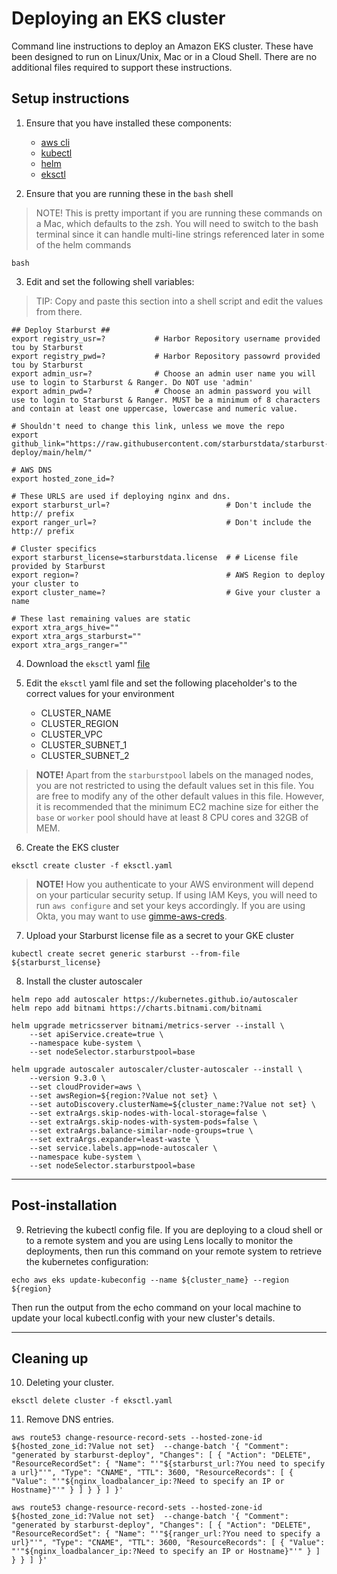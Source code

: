 # Deploying an EKS cluster
Command line instructions to deploy an Amazon EKS cluster. These have been designed to run on Linux/Unix, Mac or in a Cloud Shell. There are no additional files required to support these instructions.

## Setup instructions

1. Ensure that you have installed these components:
    - [aws cli](https://docs.aws.amazon.com/cli/latest/userguide/install-cliv2.html)
    - [kubectl](https://kubernetes.io/docs/tasks/tools/install-kubectl/)
    - [helm](https://helm.sh/docs/intro/install/)
    - [eksctl](https://eksctl.io/introduction/#installation)

2. Ensure that you are running these in the `bash` shell

>NOTE!
This is pretty important if you are running these commands on a Mac, which defaults to the zsh. You will need to switch to the bash terminal since it can handle multi-line strings referenced later in some of the helm commands

```shell
bash
```

3. Edit and set the following shell variables:

>TIP: Copy and paste this section into a shell script and edit the values from there.

```shell
## Deploy Starburst ##
export registry_usr=?           # Harbor Repository username provided tou by Starburst
export registry_pwd=?           # Harbor Repository passowrd provided tou by Starburst
export admin_usr=?              # Choose an admin user name you will use to login to Starburst & Ranger. Do NOT use 'admin'
export admin_pwd=?              # Choose an admin password you will use to login to Starburst & Ranger. MUST be a minimum of 8 characters and contain at least one uppercase, lowercase and numeric value.

# Shouldn't need to change this link, unless we move the repo
export github_link="https://raw.githubusercontent.com/starburstdata/starburst-deploy/main/helm/"

# AWS DNS
export hosted_zone_id=?

# These URLS are used if deploying nginx and dns.
export starburst_url=?                          # Don't include the http:// prefix
export ranger_url=?                             # Don't include the http:// prefix

# Cluster specifics
export starburst_license=starburstdata.license  # # License file provided by Starburst
export region=?                                 # AWS Region to deploy your cluster to
export cluster_name=?                           # Give your cluster a name

# These last remaining values are static
export xtra_args_hive=""
export xtra_args_starburst=""
export xtra_args_ranger=""
```

4. Download the `eksctl` yaml [file](https://raw.githubusercontent.com/starburstdata/starburst-deploy/main/aws/eksctl.yaml)

5. Edit the `eksctl` yaml file and set the following placeholder's to the correct values for your environment
    - CLUSTER_NAME
    - CLUSTER_REGION
    - CLUSTER_VPC
    - CLUSTER_SUBNET_1
    - CLUSTER_SUBNET_2

>**NOTE!**
Apart from the `starburstpool` labels on the managed nodes, you are not restricted to using the default values set in this file. You are free to modify any of the other default values in this file. However, it is recommended that the minimum EC2 machine size for either the `base` or `worker` pool should have at least 8 CPU cores and 32GB of MEM.

6. Create the EKS cluster
```shell
eksctl create cluster -f eksctl.yaml
```

>**NOTE!**
How you authenticate to your AWS environment will depend on your particular security setup. If using IAM Keys, you will need to run `aws configure` and set your keys accordingly. If you are using Okta, you may want to use [gimme-aws-creds](https://github.com/Nike-Inc/gimme-aws-creds).

7. Upload your Starburst license file as a secret to your GKE cluster
```shell
kubectl create secret generic starburst --from-file ${starburst_license}
```

8. Install the cluster autoscaler
```shell
helm repo add autoscaler https://kubernetes.github.io/autoscaler
helm repo add bitnami https://charts.bitnami.com/bitnami
```

```shell
helm upgrade metricsserver bitnami/metrics-server --install \
    --set apiService.create=true \
    --namespace kube-system \
    --set nodeSelector.starburstpool=base
```

```shell
helm upgrade autoscaler autoscaler/cluster-autoscaler --install \
    --version 9.3.0 \
    --set cloudProvider=aws \
    --set awsRegion=${region:?Value not set} \
    --set autoDiscovery.clusterName=${cluster_name:?Value not set} \
    --set extraArgs.skip-nodes-with-local-storage=false \
    --set extraArgs.skip-nodes-with-system-pods=false \
    --set extraArgs.balance-similar-node-groups=true \
    --set extraArgs.expander=least-waste \
    --set service.labels.app=node-autoscaler \
    --namespace kube-system \
    --set nodeSelector.starburstpool=base
```

---
## Post-installation

9. Retrieving the kubectl config file.
If you are deploying to a cloud shell or to a remote system and you are using Lens locally to monitor the deployments, then run this command on your remote system to retrieve the kubernetes configuration:
```shell
echo aws eks update-kubeconfig --name ${cluster_name} --region ${region}
```
Then run the output from the echo command on your local machine to update your local kubectl.config with your new cluster's details.

---

## Cleaning up

10. Deleting your cluster.
```shell
eksctl delete cluster -f eksctl.yaml 
```

11. Remove DNS entries.

```shell
aws route53 change-resource-record-sets --hosted-zone-id ${hosted_zone_id:?Value not set}  --change-batch '{ "Comment": "generated by starburst-deploy", "Changes": [ { "Action": "DELETE", "ResourceRecordSet": { "Name": "'"${starburst_url:?You need to specify a url}"'", "Type": "CNAME", "TTL": 3600, "ResourceRecords": [ { "Value": "'"${nginx_loadbalancer_ip:?Need to specify an IP or Hostname}"'" } ] } } ] }'
```

```shell
aws route53 change-resource-record-sets --hosted-zone-id ${hosted_zone_id:?Value not set}  --change-batch '{ "Comment": "generated by starburst-deploy", "Changes": [ { "Action": "DELETE", "ResourceRecordSet": { "Name": "'"${ranger_url:?You need to specify a url}"'", "Type": "CNAME", "TTL": 3600, "ResourceRecords": [ { "Value": "'"${nginx_loadbalancer_ip:?Need to specify an IP or Hostname}"'" } ] } } ] }'
```